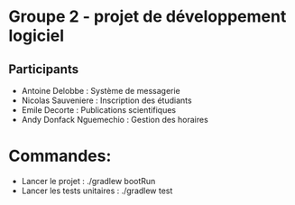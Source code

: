 # Groupe 2 - projet de développement logiciel

## Participants

- Antoine Delobbe : Système de messagerie
- Nicolas Sauveniere : Inscription des étudiants
- Emile Decorte : Publications scientifiques
- Andy Donfack Nguemechio : Gestion des horaires


# Commandes:

- Lancer le projet : ./gradlew bootRun
- Lancer les tests unitaires : ./gradlew test
